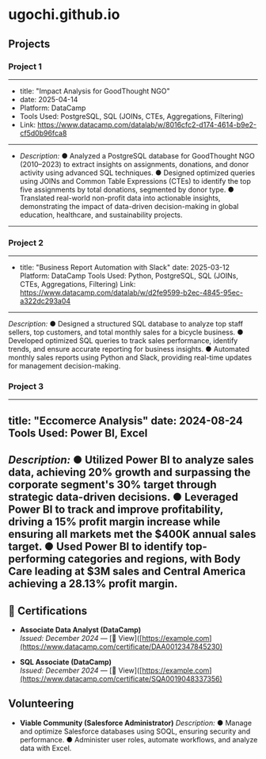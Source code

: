 # ugochi.github.io

## Projects

### Project 1
---
- title: "Impact Analysis for GoodThought NGO"
- date: 2025-04-14
- Platform: DataCamp
- Tools Used: PostgreSQL, SQL (JOINs, CTEs, Aggregations, Filtering)
- Link: https://www.datacamp.com/datalab/w/8016cfc2-d174-4614-b9e2-cf5d0b96fca8
---
- *Description:*
  ● Analyzed a PostgreSQL database for GoodThought NGO (2010–2023) to extract insights on assignments, donations, 
    and donor activity using advanced SQL techniques.
  ● Designed optimized queries using JOINs and Common Table Expressions (CTEs) to identify 
    the top five assignments by total donations, segmented by donor type.
  ● Translated real-world non-profit data into actionable insights, demonstrating the impact of 
    data-driven decision-making in global education, healthcare, and sustainability projects.
--- 

### Project 2
---
- title: "Business Report Automation with Slack"
date: 2025-03-12
Platform: DataCamp
Tools Used: Python, PostgreSQL, SQL (JOINs, CTEs, Aggregations, Filtering)
Link: https://www.datacamp.com/datalab/w/d2fe9599-b2ec-4845-95ec-a322dc293a04
---
*Description:*
● Designed a structured SQL database to analyze top staff sellers, top customers, and total monthly sales for a bicycle 
business. 
● Developed optimized SQL queries to track sales performance, identify trends, and ensure accurate reporting for 
business insights. 
● Automated monthly sales reports using Python and Slack, providing real-time updates for management 
decision-making.


### Project 3
---
title: "Eccomerce Analysis"
date: 2024-08-24
Tools Used: Power BI, Excel
---
*Description:*
● Utilized Power BI to analyze sales data, achieving 20% growth and surpassing the corporate segment's 30% target 
through strategic data-driven decisions. 
● Leveraged Power BI to track and improve profitability, driving a 15% profit margin increase while ensuring all 
markets met the $400K annual sales target. 
● Used Power BI to identify top-performing categories and regions, with Body Care leading at $3M sales and Central 
America achieving a 28.13% profit margin. 
---


## 📜 Certifications

- **Associate Data Analyst (DataCamp)**  
  *Issued: December 2024* — [🔗 View]([https://example.com](https://www.datacamp.com/certificate/DAA0012347845230)

- **SQL Associate (DataCamp)**  
  *Issued: December 2024* — [🔗 View]([https://example.com](https://www.datacamp.com/certificate/SQA0019048337356)

## Volunteering
- **Viable Community (Salesforce Administrator)**
  *Description:*
  ● Manage and optimize Salesforce databases using SOQL, ensuring security and performance. 
  ● Administer user roles, automate workflows, and analyze data with Excel.

